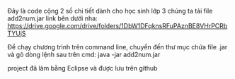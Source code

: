 Đây là code cộng 2 số chi tiết dành cho học sinh lớp 3 chúng ta tải file add2num.jar link bên dưới nha:
https://drive.google.com/drive/folders/1DbW1DFqknsRFuPAznBE8VHrPCRbTYUjS

Để chạy chương trình trên command line, chuyển đến thư mục chứa file .jar và gõ dòng lệnh sau trên cmd:
java -jar add2num.jar

project đã làm bằng Eclipse và được lưu trên github
